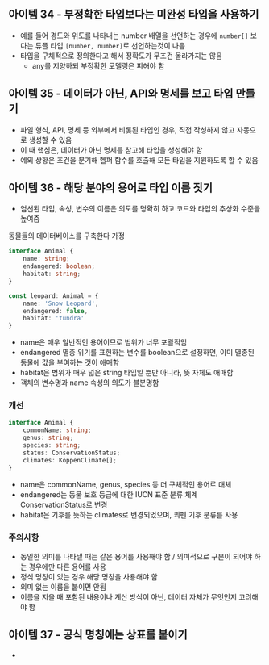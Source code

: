 ## 아이템 34 - 부정확한 타입보다는 미완성 타입을 사용하기

- 예를 들어 경도와 위도를 나타내는 number 배열을 선언하는 경우에 `number[]` 보다는 튜플 타입 `[number, number]`로 선언하는것이 나음
- 타입을 구체적으로 정의한다고 해서 정확도가 무조건 올라가지는 않음
    - any를 지양하되 부정확한 모델링은 피해야 함

## 아이템 35 - 데이터가 아닌, API와 명세를 보고 타입 만들기

- 파일 형식, API, 명세 등 외부에서 비롯된 타입인 경우, 직접 작성하지 않고 자동으로 생성할 수 있음
- 이 때 핵심은, 데이터가 아닌 명세를 참고해 타입을 생성해야 함
- 예외 상황은 조건을 분기해 헬퍼 함수를 호출해 모든 타입을 지원하도록 할 수 있음
  
## 아이템 36 - 해당 분야의 용어로 타입 이름 짓기

- 엄선된 타입, 속성, 변수의 이름은 의도를 명확히 하고 코드와 타입의 추상화 수준을 높여줌

동물들의 데이터베이스를 구축한다 가정

```ts
interface Animal {
    name: string;
    endangered: boolean;
    habitat: string;
}

const leopard: Animal = {
    name: 'Snow Leopard',
    endangered: false,
    habitat: 'tundra'
}
```

- name은 매우 일반적인 용어이므로 범위가 너무 포괄적임
- endangered 멸종 위기를 표현하는 변수를 boolean으로 설정하면, 이미 멸종된 동물에 값을 부여하는 것이 애매함
- habitat은 범위가 매우 넓은 string 타입일 뿐만 아니라, 뜻 자체도 애매함
- 객체의 변수명과 name 속성의 의도가 불분명함

### 개선

```ts
interface Animal {
    commonName: string;
    genus: string;
    species: string;
    status: ConservationStatus;
    climates: KoppenClimate[];
}
```

- name은 commonName, genus, species 등 더 구체적인 용어로 대체
- endangered는 동물 보호 등급에 대한 IUCN 표준 분류 체계 ConservationStatus로 변경
- habitat은 기후를 뜻하는 climates로 변경되었으며, 쾨펜 기후 분류를 사용

### 주의사항

- 동일한 의미를 나타낼 때는 같은 용어를 사용해야 함 / 의미적으로 구분이 되어야 하는 경우에만 다른 용어를 사용
- 정식 명칭이 있는 경우 해당 명칭을 사용해야 함
- 의미 없는 이름을 붙이면 안됨
- 이름을 지을 때 포함된 내용이나 계산 방식이 아닌, 데이터 자체가 무엇인지 고려해야 함
  
## 아이템 37 - 공식 명칭에는 상표를 붙이기

- 